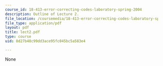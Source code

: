 ```yaml
---
course_id: 18-413-error-correcting-codes-laboratory-spring-2004
description: Outline of Lecture 2.
file_location: /coursemedia/18-413-error-correcting-codes-laboratory-spring-2004/8d27b48c99dd3ace95fc045bc5a583e4_lect2.pdf
file_type: application/pdf
layout: pdf
title: lect2.pdf
type: course
uid: 8d27b48c99dd3ace95fc045bc5a583e4

---
```

None